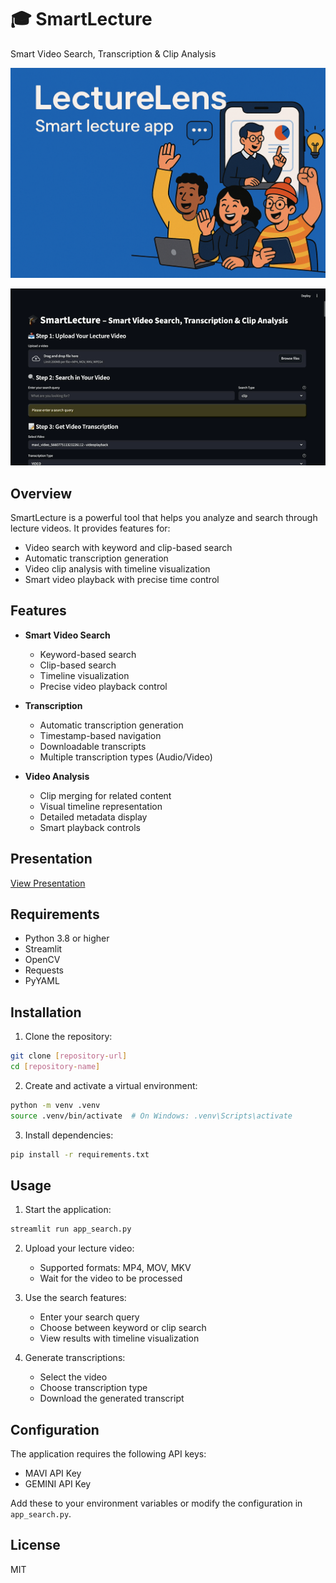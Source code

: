 # 🎓 SmartLecture

Smart Video Search, Transcription & Clip Analysis

![LectureLens Logo](images/LectureLens.png)

![SmartLecture Demo](images/demo.gif)

## Overview

SmartLecture is a powerful tool that helps you analyze and search through lecture videos. It provides features for:
- Video search with keyword and clip-based search
- Automatic transcription generation
- Video clip analysis with timeline visualization
- Smart video playback with precise time control

## Features

- **Smart Video Search**
  - Keyword-based search
  - Clip-based search
  - Timeline visualization
  - Precise video playback control

- **Transcription**
  - Automatic transcription generation
  - Timestamp-based navigation
  - Downloadable transcripts
  - Multiple transcription types (Audio/Video)

- **Video Analysis**
  - Clip merging for related content
  - Visual timeline representation
  - Detailed metadata display
  - Smart playback controls

## Presentation

[View Presentation](https://docs.google.com/presentation/d/1e1Bav260A6MV7p83yX6Ec_Ne0Y2VD6x2/)

## Requirements

- Python 3.8 or higher
- Streamlit
- OpenCV
- Requests
- PyYAML

## Installation

1. Clone the repository:
```bash
git clone [repository-url]
cd [repository-name]
```

2. Create and activate a virtual environment:
```bash
python -m venv .venv
source .venv/bin/activate  # On Windows: .venv\Scripts\activate
```

3. Install dependencies:
```bash
pip install -r requirements.txt
```

## Usage

1. Start the application:
```bash
streamlit run app_search.py
```

2. Upload your lecture video:
   - Supported formats: MP4, MOV, MKV
   - Wait for the video to be processed

3. Use the search features:
   - Enter your search query
   - Choose between keyword or clip search
   - View results with timeline visualization

4. Generate transcriptions:
   - Select the video
   - Choose transcription type
   - Download the generated transcript

## Configuration

The application requires the following API keys:
- MAVI API Key
- GEMINI API Key

Add these to your environment variables or modify the configuration in `app_search.py`.

## License
MIT